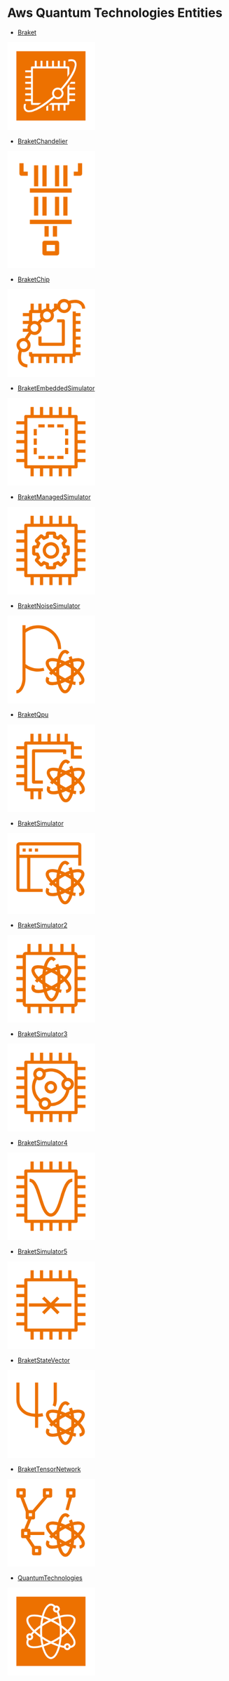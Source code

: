 # Aws Quantum Technologies Entities


- [Braket](./braket.md)  
<img src="./braket.png" width="200"/>

- [BraketChandelier](./braket-chandelier.md)  
<img src="./braket-chandelier.png" width="200"/>

- [BraketChip](./braket-chip.md)  
<img src="./braket-chip.png" width="200"/>

- [BraketEmbeddedSimulator](./braket-embedded-simulator.md)  
<img src="./braket-embedded-simulator.png" width="200"/>

- [BraketManagedSimulator](./braket-managed-simulator.md)  
<img src="./braket-managed-simulator.png" width="200"/>

- [BraketNoiseSimulator](./braket-noise-simulator.md)  
<img src="./braket-noise-simulator.png" width="200"/>

- [BraketQpu](./braket-qpu.md)  
<img src="./braket-qpu.png" width="200"/>

- [BraketSimulator](./braket-simulator.md)  
<img src="./braket-simulator.png" width="200"/>

- [BraketSimulator2](./braket-simulator-2.md)  
<img src="./braket-simulator-2.png" width="200"/>

- [BraketSimulator3](./braket-simulator-3.md)  
<img src="./braket-simulator-3.png" width="200"/>

- [BraketSimulator4](./braket-simulator-4.md)  
<img src="./braket-simulator-4.png" width="200"/>

- [BraketSimulator5](./braket-simulator-5.md)  
<img src="./braket-simulator-5.png" width="200"/>

- [BraketStateVector](./braket-state-vector.md)  
<img src="./braket-state-vector.png" width="200"/>

- [BraketTensorNetwork](./braket-tensor-network.md)  
<img src="./braket-tensor-network.png" width="200"/>

- [QuantumTechnologies](./quantum-technologies.md)  
<img src="./quantum-technologies.png" width="200"/>
